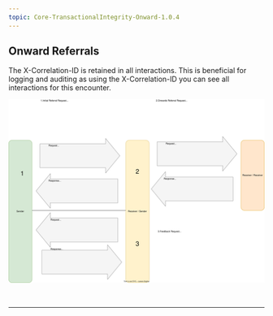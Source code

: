 ```yaml
---
topic: Core-TransactionalIntegrity-Onward-1.0.4
---
```


## Onward Referrals 

The X-Correlation-ID is retained in all interactions. This is beneficial for logging and auditing as using the X-Correlation-ID you can see all interactions for this encounter.

![BaRS FHIR API end-to-end process](https://raw.githubusercontent.com/NHSDigital/booking-and-referral-media/master/src/images/TransactionIntegrity/Onward-Referral-1.0.0.svg)

<br>
<hr>